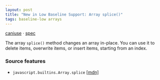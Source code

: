 ```yaml
---
layout: post
title: "New in Low Baseline Support: Array splice()"
tags: baseline-low arrays
---
```


[caniuse](https://caniuse.com/?search=array-splice) · [spec](https://tc39.es/ecma262/multipage/indexed-collections.html#sec-array.prototype.splice)

The array `splice()` method changes an array in-place. You can use it to delete items, overwrite items, or insert items, starting from an index.

### Source features

- ``javascript.builtins.Array.splice`` [[mdn]](https://developer.mozilla.org/en-US/search?q=javascript.builtins.Array.splice)
